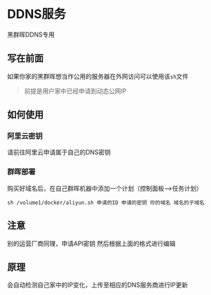 # DDNS服务

黑群晖DDNS专用
## 写在前面

如果你家的黑群晖想当作公用的服务器在外网访问可以使用该`sh`文件

> 前提是用户家中已经申请到动态公网IP

## 如何使用

### 阿里云密钥
请前往阿里云申请属于自己的DNS密钥

### 群晖部署
购买好域名后，在自己群晖机器中添加一个计划（控制面板-->任务计划）

```
sh /volume1/docker/aliyun.sh 申请的ID 申请的密钥 你的域名 域名的子域名
```

## 注意
别的运营厂商同理，申请API密钥 然后根据上面的格式进行编辑

## 原理
会自动检测自己家中的IP变化，上传至相应的DNS服务商进行IP更新
